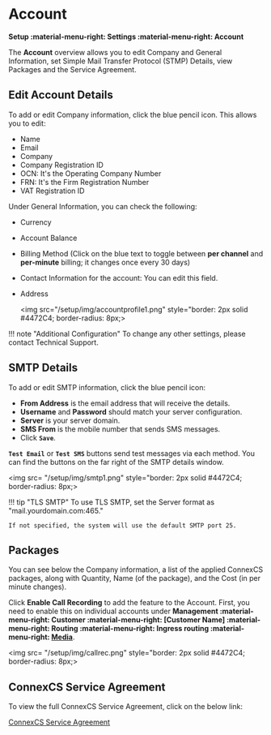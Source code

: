 # Account

**Setup :material-menu-right: Settings :material-menu-right: Account**

The **Account** overview allows you to edit Company and General Information, set Simple Mail Transfer Protocol (STMP) Details, view Packages and the Service Agreement.

## Edit Account Details

To add or edit Company information, click the blue pencil icon. This allows you to edit:

+ Name
+ Email
+ Company
+ Company Registration ID
+ OCN: It's the Operating Company Number
+ FRN: It's the Firm Registration Number
+ VAT Registration ID

Under General Information, you can check the following:

+ Currency
+ Account Balance
+ Billing Method (Click on the blue text to toggle between **per channel** and **per-minute** billing; it changes once every 30 days)
+ Contact Information for the account: You can edit this field.
+ Address

    <img src="/setup/img/accountprofile1.png" style="border: 2px solid #4472C4; border-radius: 8px;>

!!! note "Additional Configuration"
    To change any other settings, please contact Technical Support.

## SMTP Details

To add or edit SMTP information, click the blue pencil icon:

+ **From Address** is the email address that will receive the details.
+ **Username** and **Password** should match your server configuration.
+ **Server** is your server domain.
+ **SMS From** is the mobile number that sends SMS messages.
+ Click **`Save`**.

**`Test Email`** or **`Test SMS`** buttons send test messages via each method. You can find the buttons on the far right of the SMTP details window.

<img src= "/setup/img/smtp1.png" style="border: 2px solid #4472C4; border-radius: 8px;>

!!! tip "TLS SMTP"
    To use TLS SMTP, set the Server format as "mail.yourdomain.com:465."

    If not specified, the system will use the default SMTP port 25.

## Packages

You can see below the Company information, a list of the applied ConnexCS packages, along with Quantity, Name (of the package), and the Cost (in per minute changes).

Click **Enable Call Recording** to add the feature to the Account. First, you need to enable this on individual accounts under **Management :material-menu-right: Customer :material-menu-right: [Customer Name] :material-menu-right: Routing :material-menu-right: Ingress routing :material-menu-right: [Media](https://docs.connexcs.com/customer/routing/#media)**.

<img src= "/setup/img/callrec.png" style="border: 2px solid #4472C4; border-radius: 8px;>

## ConnexCS Service Agreement

To view the full ConnexCS Service Agreement, click on the below link:

[ConnexCS Service Agreement](https://cdn.cnxcdn.com/ConnexCS%20Service%20Agreement.pdf)

[service-agreement]: /setup/img/service-agreement.png "Service Agreement"
